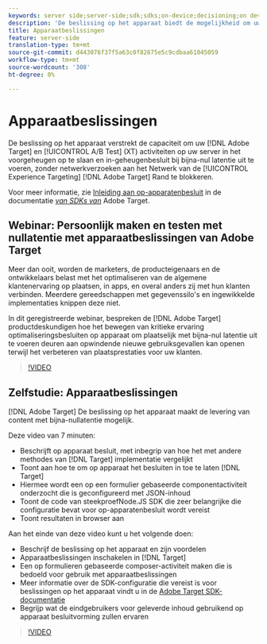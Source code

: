 ```yaml
---
keywords: server side;server-side;sdk;sdks;on-device;decisioning;on device;ondevice;zero latency;latency;near-zero;node.js
description: 'De beslissing op het apparaat biedt de mogelijkheid om uw Adobe Target A/B- en Experience Targeting-activiteiten (XT) op uw server in cache te plaatsen en in het geheugen te beslissen bij bijna-nullatentie, zonder netwerkverzoeken aan het Adobe Target Edge Network te blokkeren. '
title: Apparaatbeslissingen
feature: server-side
translation-type: tm+mt
source-git-commit: d443076f37f5a63c0f82675e5c9cdbaa61045059
workflow-type: tm+mt
source-wordcount: '308'
ht-degree: 0%

---
```



# Apparaatbeslissingen

De beslissing op het apparaat verstrekt de capaciteit om uw [!DNL Adobe Target] en [!UICONTROL A/B Test] (XT) activiteiten op uw server in het voorgeheugen op te slaan en in-geheugenbesluit bij bijna-nul latentie uit te voeren, zonder netwerkverzoeken aan het Netwerk van de [!UICONTROL Experience Targeting] [!DNL Adobe Target] Rand te blokkeren.

Voor meer informatie, zie [Inleiding aan op-apparatenbesluit](https://adobetarget-sdks.gitbook.io/docs/on-device-decisioning/introduction-to-on-device-decisioning) in de documentatie *[van SDKs van](https://adobetarget-sdks.gitbook.io/docs/)* Adobe Target.

## Webinar: Persoonlijk maken en testen met nullatentie met apparaatbeslissingen van Adobe Target

Meer dan ooit, worden de marketers, de producteigenaars en de ontwikkelaars belast met het optimaliseren van de algemene klantenervaring op plaatsen, in apps, en overal anders zij met hun klanten verbinden. Meerdere gereedschappen met gegevenssilo&#39;s en ingewikkelde implementaties knippen deze niet.

In dit geregistreerde webinar, bespreken de [!DNL Adobe Target] productdeskundigen hoe het bewegen van kritieke ervaring optimaliseringsbesluiten op apparaat om plaatselijk met bijna-nul latentie uit te voeren deuren aan opwindende nieuwe gebruiksgevallen kan openen terwijl het verbeteren van plaatsprestaties voor uw klanten.

>[!VIDEO](https://video.tv.adobe.com/v/328148)

## Zelfstudie: Apparaatbeslissingen

[!DNL Adobe Target] De beslissing op het apparaat maakt de levering van content met bijna-nullatentie mogelijk.

Deze video van 7 minuten:

* Beschrijft op apparaat besluit, met inbegrip van hoe het met andere methodes van [!DNL Target] implementatie vergelijkt
* Toont aan hoe te om op apparaat het besluiten in toe te laten [!DNL Target]
* Hiermee wordt een op een formulier gebaseerde componentactiviteit onderzocht die is geconfigureerd met JSON-inhoud
* Toont de code van steekproefNode.JS SDK die zeer belangrijke die configuratie bevat voor op-apparatenbesluit wordt vereist
* Toont resultaten in browser aan

Aan het einde van deze video kunt u het volgende doen:

* Beschrijf de beslissing op het apparaat en zijn voordelen
* Apparaatbeslissingen inschakelen in [!DNL Target]
* Een op formulieren gebaseerde composer-activiteit maken die is bedoeld voor gebruik met apparaatbeslissingen
* Meer informatie over de SDK-configuratie die vereist is voor beslissingen op het apparaat vindt u in de [Adobe Target SDK-documentatie](https://adobetarget-sdks.gitbook.io/docs/on-device-decisioning/introduction-to-on-device-decisioning)
* Begrijp wat de eindgebruikers voor geleverde inhoud gebruikend op apparaat besluitvorming zullen ervaren

>[!VIDEO](https://video.tv.adobe.com/v/329032)